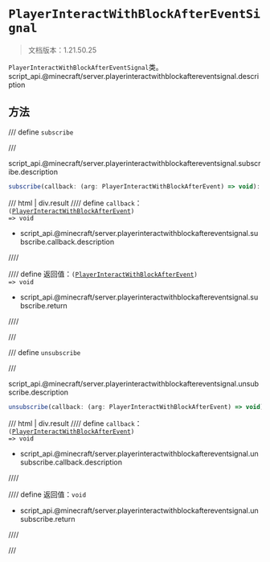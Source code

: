 # `PlayerInteractWithBlockAfterEventSignal`

> 文档版本：1.21.50.25

`PlayerInteractWithBlockAfterEventSignal`类。script_api.@minecraft/server.playerinteractwithblockaftereventsignal.description

## 方法

/// define
`subscribe`


///

script_api.@minecraft/server.playerinteractwithblockaftereventsignal.subscribe.description

```js
subscribe(callback: (arg: PlayerInteractWithBlockAfterEvent) => void): (arg: PlayerInteractWithBlockAfterEvent) => void
```

/// html | div.result
//// define
`callback`：<code>(<a href="../playerinteractwithblockafterevent/">PlayerInteractWithBlockAfterEvent</a>) =&gt; void</code>

- script_api.@minecraft/server.playerinteractwithblockaftereventsignal.subscribe.callback.description


////

//// define
返回值：<code>(<a href="../playerinteractwithblockafterevent/">PlayerInteractWithBlockAfterEvent</a>) =&gt; void</code>

- script_api.@minecraft/server.playerinteractwithblockaftereventsignal.subscribe.return


////

///


/// define
`unsubscribe`


///

script_api.@minecraft/server.playerinteractwithblockaftereventsignal.unsubscribe.description

```js
unsubscribe(callback: (arg: PlayerInteractWithBlockAfterEvent) => void): void
```

/// html | div.result
//// define
`callback`：<code>(<a href="../playerinteractwithblockafterevent/">PlayerInteractWithBlockAfterEvent</a>) =&gt; void</code>

- script_api.@minecraft/server.playerinteractwithblockaftereventsignal.unsubscribe.callback.description


////

//// define
返回值：`void`

- script_api.@minecraft/server.playerinteractwithblockaftereventsignal.unsubscribe.return


////

///

